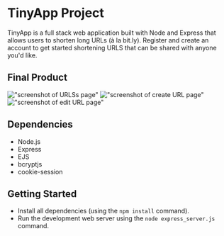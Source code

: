 # TinyApp Project

TinyApp is a full stack web application built with Node and Express that allows users to shorten long URLs (à la bit.ly). Register and create an account to get started shortening URLS that can be shared with anyone you'd like.

## Final Product

!["screenshot of URLSs page"](#)
!["screenshot of create URL page"](#)
!["screenshot of edit URL page"](#)

## Dependencies

- Node.js
- Express
- EJS
- bcryptjs
- cookie-session

## Getting Started

- Install all dependencies (using the `npm install` command).
- Run the development web server using the `node express_server.js` command.